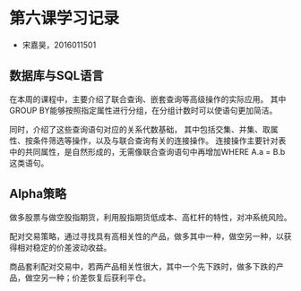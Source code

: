 # 第六课学习记录

- 宋嘉昊，2016011501

## 数据库与SQL语言

在本周的课程中，主要介绍了联合查询、嵌套查询等高级操作的实际应用。
其中GROUP BY能够按照指定属性进行分组，在分组计数时可以使语句更加简洁。

同时，介绍了这些查询语句对应的关系代数基础，
其中包括交集、并集、取属性、按条件筛选等操作，以及与联合查询有关的连接操作。
连接操作主要针对表中的共同属性，是自然形成的，无需像联合查询语句中再增加WHERE A.a = B.b这类语句。

## Alpha策略

做多股票与做空股指期货，利用股指期货低成本、高杠杆的特性，对冲系统风险。

配对交易策略，通过寻找具有高相关性的产品，做多其中一种，做空另一种，以获得相对稳定的价差波动收益。

商品套利配对交易中，若两产品相关性很大，其中一个先下跌时，做多下跌的产品，做空另一种；价差恢复后获利平仓。

